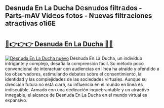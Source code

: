 ## Desnuda En La Ducha D𝚎sn𝚞dos filtr𝚊dos - Parts-mAV Vid𝚎os f𝚘tos - N𝚞evas filtr𝚊ciones atr𝚊ctivas o1i6E

# <h2><a href="http://mb80bx.tromn.icu/?c=Desnuda+En+La+Ducha">🔗👉👉👉 Desnuda En La Ducha 🔗🔗</a></h2>

[![Desnuda En La Ducha nuevo](https://i.imgur.com/pEAQMta.gif)](http://mb80bx.tromn.icu/?c=Desnuda+En+La+Ducha)
Desnuda En La Ducha, un individuo intrigante y complejo, desafía la comprensión fácil. Su método poco convencional de interactuar con audiencias en línea ha atraído y ofendido a los observadores, estimulando debates sobre el consentimiento, la identidad y las complejidades de las sociedades virtuales. Aunque su dirección futura no está clara, su influencia en el mundo en línea es indiscutible. Armado con una dedicación inquebrantable y un atractivo innegable, el alcance de Desnuda En La Ducha en el mundo virtual es expansivo.
